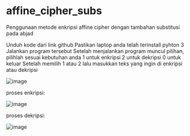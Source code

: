 # affine_cipher_subs
Penggunaan metode enkripsi affine cipher dengan tambahan substitusi pada abjad

Unduh kode dari link github
Pastikan laptop anda telah terinstall pyhton 3
Jalankan program tersebut
Setelah  menjalankan program muncul pilihan, pilihlah sesuai kebutuhan anda
1 untuk enkripsi
2 untuk dekripsi
0 untuk keluar
Setelah memilih 1 atau 2 lalu masukkan teks yang ingin di enkripsi atau dekripsi

![image](https://github.com/hoshizaqi/affine_cipher_subs/assets/107735381/9bb1849f-21c4-45bb-a241-f415bfb7417f)

proses enkripsi:


![image](https://github.com/hoshizaqi/affine_cipher_subs/assets/107735381/bc87c328-704d-4d60-a7c9-b7324cda4778)

proses dekripsi:


![image](https://github.com/hoshizaqi/affine_cipher_subs/assets/107735381/ce23b710-399d-44bf-a205-27fd0bf534d6)


